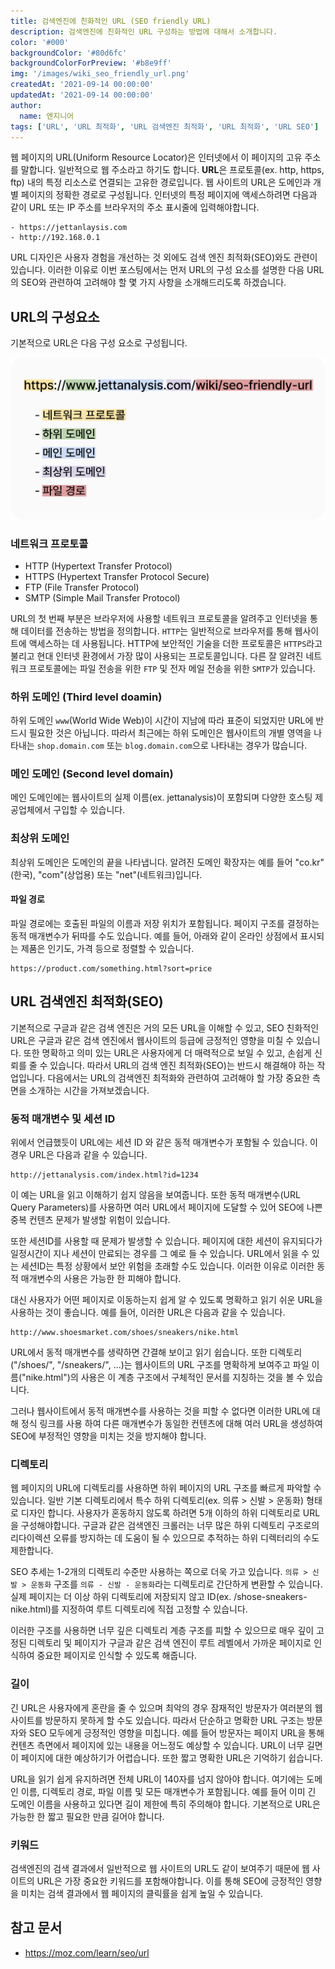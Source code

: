 ```yaml
---
title: 검색엔진에 친화적인 URL (SEO friendly URL)
description: 검색엔진에 친화적인 URL 구성하는 방법에 대해서 소개합니다.
color: '#000'
backgroundColor: '#80d6fc'
backgroundColorForPreview: '#b8e9ff'
img: '/images/wiki_seo_friendly_url.png'
createdAt: '2021-09-14 00:00:00'
updatedAt: '2021-09-14 00:00:00'
author:
  name: 엔지니어
tags: ['URL', 'URL 최적화', 'URL 검색엔진 최적화', 'URL 최적화', 'URL SEO']
---
```


웹 페이지의 URL(Uniform Resource Locator)은 인터넷에서 이 페이지의 고유 주소를 말합니다. 일반적으로 웹 주소라고 하기도 합니다. **URL**은 프로토콜(ex. http, https, ftp) 내의 특정 리소스로 연결되는 고유한 경로입니다. 웹 사이트의 URL은 도메인과 개별 페이지의 정확한 경로로 구성됩니다. 인터넷의 특정 페이지에 액세스하려면 다음과 같이 URL 또는 IP 주소를 브라우저의 주소 표시줄에 입력해야합니다.

<!--more-->

```text
- https://jettanlaysis.com
- http://192.168.0.1
```

URL 디자인은 <nuxt-link to="/blog/how-to-improve-seo-with-user-experience">사용자 경험</nuxt-link>을 개선하는 것 외에도 검색 엔진 최적화(SEO)와도 관련이 있습니다. 이러한 이유로 이번 포스팅에서는 먼저 URL의 구성 요소를 설명한 다음 URL의 SEO와 관련하여 고려해야 할 몇 가지 사항을 소개해드리도록 하겠습니다.

## URL의 구성요소

기본적으로 URL은 다음 구성 요소로 구성됩니다.

![url 구조](/images/url-structure.png)

### 네트워크 프로토콜

- HTTP (Hypertext Transfer Protocol)
- HTTPS (Hypertext Transfer Protocol Secure)
- FTP (File Transfer Protocol)
- SMTP (Simple Mail Transfer Protocol)

URL의 첫 번째 부분은 브라우저에 사용할 네트워크 프로토콜을 알려주고 인터넷을 통해 데이터를 전송하는 방법을 정의합니다. `HTTP`는 일반적으로 브라우저를 통해 웹사이트에 액세스하는 데 사용됩니다. HTTP에 보안적인 기술을 더한 프로토콜은 `HTTPS`라고 불리고 현대 인터넷 환경에서 가장 많이 사용되는 프로토콜입니다. 다른 잘 알려진 네트워크 프로토콜에는 파일 전송을 위한 `FTP` 및 전자 메일 전송을 위한 `SMTP`가 있습니다.

### 하위 도메인 (Third level doamin)

하위 도메인 `www`(World Wide Web)이 시간이 지남에 따라 표준이 되었지만 URL에 반드시 필요한 것은 아닙니다. 따라서 최근에는 하위 도메인은 웹사이트의 개별 영역을 나타내는 `shop.domain.com` 또는 `blog.domain.com`으로 나타내는 경우가 많습니다.

### 메인 도메인 (Second level domain)

메인 도메인에는 웹사이트의 실제 이름(ex. jettanalysis)이 포함되며 다양한 호스팅 제공업체에서 구입할 수 있습니다.

### 최상위 도메인

최상위 도메인은 도메인의 끝을 나타냅니다. 알려진 도메인 확장자는 예를 들어 "co.kr"(한국), "com"(상업용) 또는 "net"(네트워크)입니다.

#### 파일 경로

파일 경로에는 호출된 파일의 이름과 저장 위치가 포함됩니다. 페이지 구조를 결정하는 동적 매개변수가 뒤따를 수도 있습니다. 예를 들어, 아래와 같이 온라인 상점에서 표시되는 제품은 인기도, 가격 등으로 정렬할 수 있습니다.

```text
https://product.com/something.html?sort=price
```

## URL 검색엔진 최적화(SEO)

기본적으로 구글과 같은 검색 엔진은 거의 모든 URL을 이해할 수 있고, SEO 친화적인 URL은 구글과 같은 검색 엔진에서 웹사이트의 등급에 긍정적인 영향을 미칠 수 있습니다. 또한 명확하고 의미 있는 URL은 사용자에게 더 매력적으로 보일 수 있고, 손쉽게 신뢰를 줄 수 있습니다. 따라서 URL의 검색 엔진 최적화(SEO)는 반드시 해결해야 하는 작업입니다. 다음에서는 URL의 검색엔진 최적화와 관련하여 고려해야 할 가장 중요한 측면을 소개하는 시간을 가져보겠습니다.

<simple-diagnosis title='검색엔진 친화적인 URL 최적화 진단하기' description='검색엔진 최적화를 위한 URL 구조 최적화를 진단해보세요.'></simple-diagnosis>

### 동적 매개변수 및 세션 ID

위에서 언급했듯이 URL에는 세션 ID 와 같은 동적 매개변수가 포함될 수 있습니다. 이 경우 URL은 다음과 같을 수 있습니다.

```text
http://jettanalysis.com/index.html?id=1234
```

이 예는 URL을 읽고 이해하기 쉽지 않음을 보여줍니다. 또한 동적 매개변수(URL Query Parameters)를 사용하면 여러 URL에서 페이지에 도달할 수 있어 SEO에 나쁜 중복 컨텐츠 문제가 발생할 위험이 있습니다.

또한 <nuxt-link to="/wiki/session-id">세션ID</nuxt-link>를 사용할 때 문제가 발생할 수 있습니다. 페이지에 대한 세션이 유지되다가 일정시간이 지나 세션이 만료되는 경우를 그 예로 들 수 있습니다. URL에서 읽을 수 있는 세션ID는 특정 상황에서 보안 위험을 초래할 수도 있습니다. 이러한 이유로 이러한 동적 매개변수의 사용은 가능한 한 피해야 합니다.

대신 사용자가 어떤 페이지로 이동하는지 쉽게 알 수 있도록 명확하고 읽기 쉬운 URL을 사용하는 것이 좋습니다. 예를 들어, 이러한 URL은 다음과 같을 수 있습니다.

```text
http://www.shoesmarket.com/shoes/sneakers/nike.html
```

URL에서 동적 매개변수를 생략하면 간결해 보이고 읽기 쉽습니다. 또한 디렉토리("/shoes/", "/sneakers/", ...)는 웹사이트의 URL 구조를 명확하게 보여주고 파일 이름("nike.html")의 사용은 이 계층 구조에서 구체적인 문서를 지칭하는 것을 볼 수 있습니다.

그러나 웹사이트에서 동적 매개변수를 사용하는 것을 피할 수 없다면 이러한 URL에 대해 <nuxt-link to="/wiki/canonical-url-tag">정식 링크</nuxt-link>를 사용 하여 다른 매개변수가 동일한 컨텐츠에 대해 여러 URL을 생성하여 SEO에 부정적인 영향을 미치는 것을 방지해야 합니다.

### 디렉토리

웹 페이지의 URL에 디렉토리를 사용하면 하위 페이지의 URL 구조를 빠르게 파악할 수 있습니다. 일반 기본 디렉토리에서 특수 하위 디렉토리(ex. 의류 > 신발 > 운동화) 형태로 디자인 합니다. 사용자가 혼동하지 않도록 하려면 5개 이하의 하위 디렉토리로 URL을 구성해야합니다. 구글과 같은 검색엔진 크롤러는 너무 많은 하위 디렉토리 구조로의 리다이렉션 오류를 방지하는 데 도움이 될 수 있으므로 추적하는 하위 디렉터리의 수도 제한합니다.

SEO 추세는 1-2개의 디렉토리 수준만 사용하는 쪽으로 더욱 가고 있습니다. `의류 > 신발 > 운동화` 구조를 `의류 - 신발 - 운동화`라는 디렉토리로 간단하게 변환할 수 있습니다. 실제 페이지는 더 이상 하위 디렉토리에 저장되지 않고 ID(ex. /shose-sneakers-nike.html)를 지정하여 루트 디렉토리에 직접 고정할 수 있습니다.

이러한 구조를 사용하면 너무 깊은 디렉토리 계층 구조를 피할 수 있으므로 매우 깊이 고정된 디렉토리 및 페이지가 구글과 같은 검색 엔진이 루트 레벨에서 가까운 페이지로 인식하여 중요한 페이지로 인식할 수 있도록 해줍니다.

### 길이

긴 URL은 사용자에게 혼란을 줄 수 있으며 최악의 경우 잠재적인 방문자가 여러분의 웹 사이트를 방문하지 못하게 할 수도 있습니다. 따라서 단순하고 명확한 URL 구조는 방문자와 SEO 모두에게 긍정적인 영향을 미칩니다. 예를 들어 방문자는 페이지 URL을 통해 컨텐츠 측면에서 페이지에 있는 내용을 어느정도 예상할 수 있습니다. URL이 너무 길면 이 페이지에 대한 예상하기가 어렵습니다. 또한 짧고 명확한 URL은 기억하기 쉽습니다.

URL을 읽기 쉽게 유지하려면 전체 URL이 140자를 넘지 않아야 합니다. 여기에는 도메인 이름, 디렉토리 경로, 파일 이름 및 모든 매개변수가 포함됩니다. 예를 들어 이미 긴 도메인 이름을 사용하고 있다면 길이 제한에 특히 주의해야 합니다. 기본적으로 URL은 가능한 한 짧고 필요한 만큼 길어야 합니다.

### 키워드

검색엔진의 검색 결과에서 일반적으로 웹 사이트의 URL도 같이 보여주기 때문에 웹 사이트의 URL은 가장 중요한 키워드를 포함해야합니다. 이를 통해 SEO에 긍정적인 영향을 미치는 검색 결과에서 웹 페이지의 클릭률을 쉽게 높일 수 있습니다.

## 참고 문서

- https://moz.com/learn/seo/url
